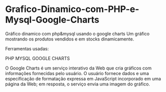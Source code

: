 # Grafico-Dinamico-com-PHP-e-Mysql-Google-Charts
Gráfico dinamico com php&amp;mysql usando o google charts
Um gráfico mostrando os produtos vendidos e em stocks dinamicamente.

Ferramentas usadas:

PHP
MYSQL
GOOGLE CHARTS

O Google Charts é um serviço interativo da Web que cria gráficos com informações fornecidas pelo usuário. O usuário fornece dados e uma especificação de formatação expressa em JavaScript incorporado em uma página da Web; em resposta, o serviço envia uma imagem do gráfico.
